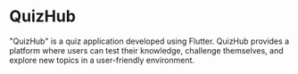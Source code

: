 # QuizHub
"QuizHub" is a quiz application developed using Flutter. QuizHub provides a platform where users can test their knowledge, challenge themselves, and explore new topics in a user-friendly environment.
